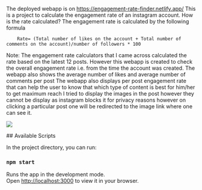 The deployed webapp is on https://engagement-rate-finder.netlify.app/
This is a project to calculate the engagement rate of an instagram account.
How is the rate calculated?
The engagement rate is calculated by the following formula

        Rate= (Total number of likes on the account + Total number of comments on the account)/number of followers * 100

Note: The engagement rate calculators that I came across calculated the rate based on the latest 12 posts. However this webapp is created to check the overall engagement rate i.e. from the time the account was created. The webapp also shows the average number of likes and average number of comments per post
        The webapp also displays per post engagement rate that can help the user to know that which type of content is best for him/her to get maximum reach
I tried to display the images in the post however they cannot be display as instagram blocks it for privacy reasons however on clicking a particular post one will be redirected to the image link where one can see it.


<p><img src="https://drive.google.com/uc?export=download&id=1NLKhLaJr9jwf6ASryu6ObvrVzGswXuSK"/></p>
## Available Scripts

In the project directory, you can run:

### `npm start`

Runs the app in the development mode.\
Open [http://localhost:3000](http://localhost:3000) to view it in your browser.